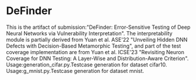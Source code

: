 # DeFinder

This is the artifact of submission:"DeFinder: Error-Sensitive Testing of Deep Neural Networks via Vulnerability Interpretation". The interpretability module is partially derived from Yuan et al. ASE'22 "Unveiling Hidden DNN Defects with Decision-Based Metamorphic Testing", and part of the test coverage implementation are from Yuan et al. ICSE'23 "Revisiting Neuron Coverage for DNN Testing: A Layer-Wise and Distribution-Aware Criterion".
Usage:generation_cifar.py.Testcase generation for dataset cifar10.
Usage:g_mnist.py.Testcase generation for dataset mnist.  
